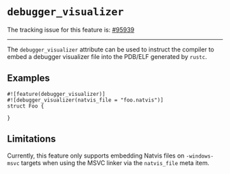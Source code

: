 # `debugger_visualizer`

The tracking issue for this feature is: [#95939]

[#95939]: https://github.com/rust-lang/rust/issues/95939

------------------------

The `debugger_visualizer` attribute can be used to instruct the compiler
to embed a debugger visualizer file into the PDB/ELF generated by `rustc`.

## Examples

``` rust,ignore (partial-example)
#![feature(debugger_visualizer)]
#![debugger_visualizer(natvis_file = "foo.natvis")]
struct Foo {

}
```

## Limitations

Currently, this feature only supports embedding Natvis files on `-windows-msvc`
targets when using the MSVC linker via the `natvis_file` meta item.
